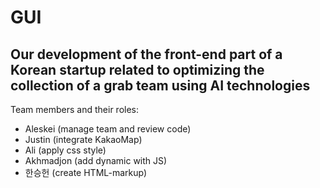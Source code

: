 # GUI
## Our development of the front-end part of a Korean startup related to optimizing the collection of a grab team using AI technologies
Team members and their roles:
 + Aleskei (manage team and review code)
 + Justin (integrate KakaoMap)
 + Ali (apply css style)
 + Akhmadjon (add dynamic with JS)
 + 한승헌 (create HTML-markup)
